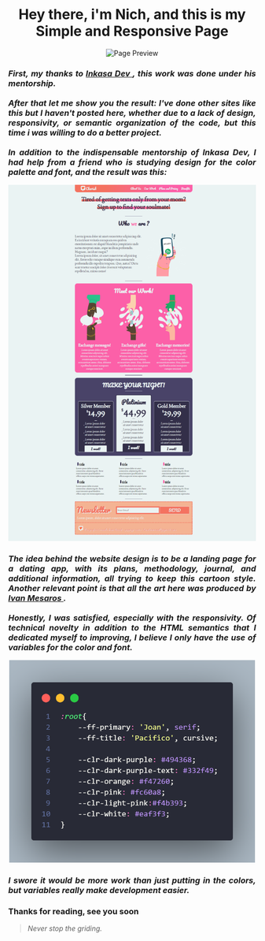 <h1 align="center"> Hey there, i'm Nich, and this is my Simple and Responsive Page</h1>
 
<p align="center">
  <img src="https://github.com/DevLass/simple-site/blob/main/readmeimg/img-gif.gif" alt="Page Preview">
</p>
  
<h3 align="justify"> <i>First, my thanks to <a href="https://github.com/inkasadev"> Inkasa Dev </a>, this work was done under his mentorship. <br><br>
After that let me show you the result: I've done other sites like this but I haven't posted here, whether due to a lack of design, responsivity, or semantic organization of the code, but this time i was willing to do a better project. <br><br> In addition to the indispensable mentorship of Inkasa Dev, I had help from a friend who is studying design for the color palette and font, and the result was this: </i> </h3>

<p align="center">
  <img src="https://github.com/DevLass/simple-site/blob/main/readmeimg/page.png" alt="Page Preview">
</p>

<h3 align="justify"> <i>The idea behind the website design is to be a landing page for a dating app, with its plans, methodology, journal, and additional information, all trying to keep this cartoon style. Another relevant point is that all the art here was produced by <a href="https://blush.design/artists/ICyBIwuhfmhgrHL2IlWr/ivan-mesaros"> Ivan Mesaros </a>. <br><br>Honestly, I was satisfied, especially with the responsivity. Of technical novelty in addition to the HTML semantics that I dedicated myself to improving, I believe I only have the use of variables for the color and font.</i> </h3>

<p align="center">
  <img src="https://github.com/DevLass/simple-site/blob/main/readmeimg/var.png" alt="Code Preview" width="500">
</p>

<h3 align="justify"> <i>I swore it would be more work than just putting in the colors, but variables really make development easier.</i> </h3>
 
<h3 align="justify">
Thanks for reading, see you soon
</h3>

> *Never stop the griding.*
















